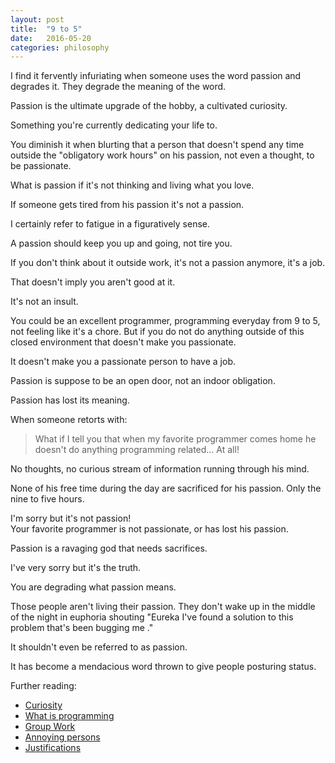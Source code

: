 ```yaml
---
layout: post
title:  "9 to 5"
date:   2016-05-20
categories: philosophy
---
```



I find it fervently infuriating when someone uses the word passion and degrades it.
They degrade the meaning of the word.

Passion is the ultimate upgrade of the hobby, a cultivated curiosity.

Something you're currently dedicating your life to.

You diminish it when blurting that a person that doesn't spend any time
outside the "obligatory work hours" on his passion, not even a thought, to be
passionate.

What is passion if it's not thinking and living what you love.

If someone gets tired from his passion it's not a passion.

I certainly refer to fatigue in a figuratively sense.

A passion should keep you up and going, not tire you.

If you don't think about it outside work, it's not a passion anymore, it's a
job.

That doesn't imply you aren't good at it.

It's not an insult.

You could be an excellent programmer, programming everyday from 9 to 5, not
feeling like it's a chore. But if you do not do anything outside of this closed
environment that doesn't make you passionate.

It doesn't make you a passionate person to have a job.

Passion is suppose to be an open door, not an indoor obligation.

Passion has lost its meaning.

When someone retorts with:

> What if I tell you that when my favorite programmer comes home he doesn't do
> anything programming related... At all!

No thoughts, no curious stream of information running through his mind.

None of his free time during the day are sacrificed for his passion. Only the
nine to five hours.

I'm sorry but it's not passion!  
Your favorite programmer is not passionate, or has lost his passion.

Passion is a ravaging god that needs sacrifices.

I've very sorry but it's the truth.

You are degrading what passion means.

Those people aren't living their passion.
They don't wake up in the middle of the night in euphoria shouting "Eureka I've
found a solution to this problem that's been bugging me ."

It shouldn't even be referred to as passion.

It has become a mendacious word thrown to give people posturing status.

Further reading:

* [Curiosity](http://venam.nixers.net/blog/philosophy/2014/10/20/curiosity.html)
* [What is programming](http://venam.nixers.net/blog/programming/2015/11/04/what-is-programming.html)
* [Group Work](http://venam.nixers.net/blog/programming/2015/09/25/group-work.html)
* [Annoying persons](http://venam.nixers.net/blog/psychology/2016/01/27/dammit.html)
* [Justifications](http://venam.nixers.net/blog/philosophy/2015/08/01/justification-after-actions.html)
